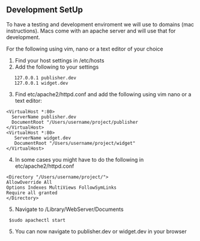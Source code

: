 ## Development SetUp
To have a testing and development enviroment we will use to domains (mac instructions). Macs come with an apache server and will use that for development.

For the following using vim, nano or a text editor of your choice

1. Find your host settings in /etc/hosts
2. Add the following to your settings

```
   127.0.0.1 publisher.dev
   127.0.0.1 widget.dev
```

3. Find etc/apache2/httpd.conf and add the following using vim nano or a text editor:
 
```
<VirtualHost *:80>
  ServerName publisher.dev
  DocumentRoot "/Users/username/project/publisher
</VirtualHost>
<VirtualHost *:80>
   ServerName widget.dev
   DocumentRoot "/Users/username/project/widget"
</VirtualHost>
```

4. In some cases you might have to do the following in etc/apache2/httpd.conf

```
<Directory "/Users/username/project/">
AllowOverride All
Options Indexes MultiViews FollowSymLinks
Require all granted
</Directory>
```

5. Navigate to /Library/WebServer/Documents

` $sudo apachectl start`

5. You can now navigate to publisher.dev or widget.dev in your browser 
